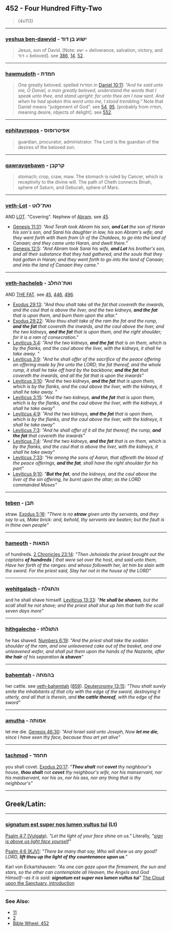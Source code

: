 ## 452 - Four Hundred Fifty-Two
> (4x113)

---

### [yeshua ben-dawvid](/keys/IShVO.BN-DVD) - ישוע בן דוד
> Jesus, son of David. [Note: ישע = deliverance, salvation, victory, and דוד = beloved]. see [386](386), [14](14), [52](52).

---

### [hawmudoth](/keys/ChMDTh) - חמדת
> One greatly beloved. spelled חמדות in [Daniel 10:11](http://biblehub.com/daniel/10-11.htm): *"And he said unto me, O Daniel, a man greatly beloved, understand the words that I speak unto thee, and stand upright: for unto thee am I now sent. And when he had spoken this word unto me, I stood trembling."* Note that Daniel means "judgement of God". see [54](54), [95](95). [probably from חמדה, meaning desire, objects of delight]. see [552](552).

---

### [ephitayropos](/keys/APITRVPVS) - אפיטרופוס
> guardian, procurator, administrator. The Lord is the guardian of the desires of the beloved son.

---

### [qawrayqebawn](/keys/QRQBN) - קרקבן
> stomach; crop, craw, maw. The stomach is ruled by Cancer, which is receptivity to the divine will. The path of Cheth connects Binah, sphere of Saturn, and Geburah, sphere of Mars.

---

### [veth-Lot](/keys/VATh-LVT) - ואת־לוט
AND [LOT](/keys/LVT). "Covering". Nephew of [Abram](/keys/ABRM). see [45](45).

- [Genesis 11:31](https://biblehub.com/genesis/11-31.htm): *"And Terah took Abram his son, **and Lot** the son of Haran his son's son, and Sarai his daughter in law, his son Abram's wife; and they went forth with them from Ur of the Chaldees, to go into the land of Canaan; and they came unto Haran, and dwelt there."*
- [Genesis 12:5](https://biblehub.com/genesis/12-5.htm): *"And Abram took Sarai his wife, **and Lot** his brother's son, and all their substance that they had gathered, and the souls that they had gotten in Haran; and they went forth to go into the land of Canaan; and into the land of Canaan they came."*

---

### [veth-hacheleb](/keys/VATh-HChLB) - ואת־החלב
AND [THE FAT](/keys/HChLB). see [45](45), [446](446), [496](496).

- [Exodus 29:13](https://biblehub.com/exodus/29-13.htm): *"And thou shalt take all the fat that covereth the inwards, and the caul that is above the liver, and the two kidneys, **and the fat** that is upon them, and burn them upon the altar."*
- [Exodus 29:22](https://biblehub.com/exodus/29-22.htm): *"Also thou shalt take of the ram the fat and the rump, **and the fat** that covereth the inwards, and the caul above the liver, and the two kidneys, **and the fat** that is upon them, and the right shoulder; for it is a ram of consecration."*
- [Leviticus 3:4](https://biblehub.com/leviticus/3-4.htm): *"And the two kidneys, **and the fat** that is on them, which is by the flanks, and the caul above the liver, with the kidneys, it shall he take away.
"*
- [Leviticus 3:9](https://biblehub.com/leviticus/3-9.htm): *"And he shall offer of the sacrifice of the peace offering an offering made by fire unto the LORD; the fat thereof, and the whole rump, it shall he take off hard by the backbone; **and the fat** that covereth the inwards, and all the fat that is upon the inwards"*
- [Leviticus 3:10](https://biblehub.com/leviticus/3-10.htm): *"And the two kidneys, **and the fat** that is upon them, which is by the flanks, and the caul above the liver, with the kidneys, it shall he take away.
"*
- [Leviticus 3:15](https://biblehub.com/leviticus/3-15.htm): *"And the two kidneys, **and the fat** that is upon them, which is by the flanks, and the caul above the liver, with the kidneys, it shall he take away"*
- [Leviticus 4:9](https://biblehub.com/leviticus/4-9.htm): *"And the two kidneys, **and the fat** that is upon them, which is by the flanks, and the caul above the liver, with the kidneys, it shall he take away"*
- [Leviticus 7:3](https://biblehub.com/leviticus/7-3.htm): *"And he shall offer of it all the fat thereof; the rump, **and the fat** that covereth the inwards"*
- [Leviticus 7:4](https://biblehub.com/leviticus/7-4.htm): *"And the two kidneys, **and the fat** that is on them, which is by the flanks, and the caul that is above the liver, with the kidneys, it shall he take away"*
- [Leviticus 7:33](https://biblehub.com/leviticus/7-33.htm): *"He among the sons of Aaron, that offereth the blood of the peace offerings, **and the fat**, shall have the right shoulder for his part"*
- [Leviticus 9:10](https://biblehub.com/leviticus/9-10.htm): *"**But the fat**, and the kidneys, and the caul above the liver of the sin offering, he burnt upon the altar; as the LORD commanded Moses"*

---

### [teben](/keys/ThBN) - תבן
straw. [Exodus 5:16](https://biblehub.com/exodus/5-16.htm): *"There is no **straw** given unto thy servants, and they say to us, Make brick: and, behold, thy servants are beaten; but the fault is in thine own people"*

---

### [hameoth](/keys/HMAVTh) - המאות
of hundreds. [2 Chronicles 23:14](https://biblehub.com/2_chronicles/23-14.htm): *"Then Jehoiada the priest brought out the captains **of hundreds** | that were set over the host, and said unto them, Have her forth of the ranges: and whoso followeth her, let him be slain with the sword. For the priest said, Slay her not in the house of the LORD"*

---

### [wehitgalach](/keys/VHThGLCh) - והתגלח
and he shall shave himself. [Leviticus 13:33](https://biblehub.com/leviticus/13-33.htm): *"**He shall be shaven**, but the scall shall he not shave; and the priest shall shut up him that hath the scall seven days more"*

---

### [hithgalecho](/keys/HThGLChV) - התגלחו
he has shaved. [Numbers 6:19](https://biblehub.com/numbers/6-19.htm): *"And the priest shall take the sodden shoulder of the ram, and one unleavened cake out of the basket, and one unleavened wafer, and shall put them upon the hands of the Nazarite, after **the hair** of his separation **is shaven**"*

---

### [bahemtah](/keys/BHMThH) - בהמתה
her cattle. see [veth-bahemtah](/keys/VATh-BHMThH) ([859](859)). [Deuteronomy 13:15](https://biblehub.com/deuteronomy/13-15.htm): *"Thou shalt surely smite the inhabitants of that city with the edge of the sword, destroying it utterly, and all that is therein, and **the cattle thereof**, with the edge of the sword"*

---

### [amutha](/keys/AMVThH) - אמותה
let me die. [Genesis 46:30](https://biblehub.com/genesis/46-30.htm): *"And Israel said unto Joseph, Now **let me die**, since I have seen thy face, because thou art yet alive"*

---

### [tachmod](/keys/ThChMD) - תחמד
you shall covet. [Exodus 20:17](https://biblehub.com/exodus/20-17.htm): *"**Thou shalt** not **covet** thy neighbour's house, **thou shalt** not **covet** thy neighbour's wife, nor his manservant, nor his maidservant, nor his ox, nor his ass, nor any thing that is thy neighbour's"*

---

## Greek/Latin:

---

### [signatum est super nos lumen vultus tui](/latin?word=signatum+est+super+nos+lumen+vultus+tui) (Lt)
[Psalm 4:7 (Vulgate)](https://www.biblestudytools.com/vul/psalms/4-7.html). *"Let the light of your face shine on us."* Literally, *"[sign is above us light face yourself](http://archives.nd.edu/cgi-bin/wordz.pl?keyword=signatum%20est%20super%20nos%20lumen%20vultus%20tui)"*

[Psalm 4:6 (KJV)](https://biblehub.com/psalms/4-6.htm): *"There be many that say, Who will shew us any good? LORD, **lift thou up the light of thy countenance upon us**."*

Karl von Eckartshausen: *"As one can gaze upon the firmament, the sun and stars, so the other can contemplate all Heaven, the Angels and God Himself--as it is said: **signatum est super nos lumen vultus tui**"* [The Cloud upon the Sanctuary, introduction](https://archive.org/details/clouduponsanctua00ecka/page/n45?access=1)

---

### See Also:

- [11](11)
- [2](2)
- [Bible Wheel: 452](https://www.biblewheel.com//GR/GR_Database.php?SearchBy_Gematria=452)
